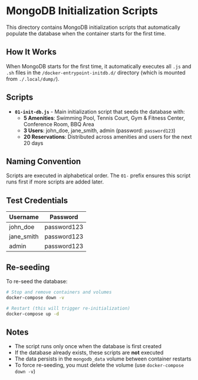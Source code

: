 # MongoDB Initialization Scripts

This directory contains MongoDB initialization scripts that automatically populate the database when the container starts for the first time.

## How It Works

When MongoDB starts for the first time, it automatically executes all `.js` and `.sh` files in the `/docker-entrypoint-initdb.d/` directory (which is mounted from `./.local/dump/`).

## Scripts

- **`01-init-db.js`** - Main initialization script that seeds the database with:
  - **5 Amenities**: Swimming Pool, Tennis Court, Gym & Fitness Center, Conference Room, BBQ Area
  - **3 Users**: john_doe, jane_smith, admin (password: `password123`)
  - **20 Reservations**: Distributed across amenities and users for the next 20 days

## Naming Convention

Scripts are executed in alphabetical order. The `01-` prefix ensures this script runs first if more scripts are added later.

## Test Credentials

| Username | Password |
|----------|----------|
| john_doe | password123 |
| jane_smith | password123 |
| admin | password123 |

## Re-seeding

To re-seed the database:

```bash
# Stop and remove containers and volumes
docker-compose down -v

# Restart (this will trigger re-initialization)
docker-compose up -d
```

## Notes

- The script runs only once when the database is first created
- If the database already exists, these scripts are **not** executed
- The data persists in the `mongodb_data` volume between container restarts
- To force re-seeding, you must delete the volume (use `docker-compose down -v`)
